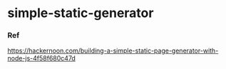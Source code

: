 # simple-static-generator

### Ref
https://hackernoon.com/building-a-simple-static-page-generator-with-node-js-4f58f680c47d
